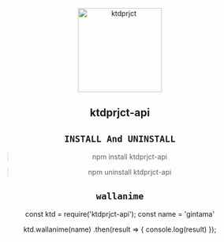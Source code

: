 <div align="center">
<img src="https://i.pinimg.com/originals/c4/c6/fb/c4c6fb0469f227a4d297c68059dc950d.jpg" alt="ktdprjct" width="170" />

## ktdprjct-api

## ```INSTALL And UNINSTALL```
> npm install ktdprjct-api
 
> npm uninstall ktdprjct-api


## ```wallanime```

const ktd = require('ktdprjct-api');
const name = 'gintama'

ktd.wallanime(name)
    .then(result => {
     console.log(result)
});


  
  
